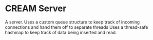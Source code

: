 # CREAM Server

A server. 
Uses a custom queue structure to keep track of incoming connections and hand them off to separate threads
Uses a thread-safe hashmap to keep track of data being inserted and read.
